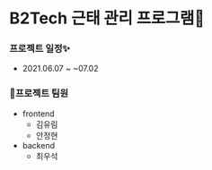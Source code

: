 # B2Tech 근태 관리 프로그램🚀️
### 프로젝트 일정✨️
- 2021.06.07 ~ ~07.02
### 🌈️프로젝트 팀원
- frontend
  - 김유림
  - 안정현
- backend
  - 최우석